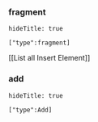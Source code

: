 
### fragment

```query
hideTitle: true

["type":fragment]
```

[[List all Insert Element]]

### add

```query
hideTitle: true

["type":Add]
```

